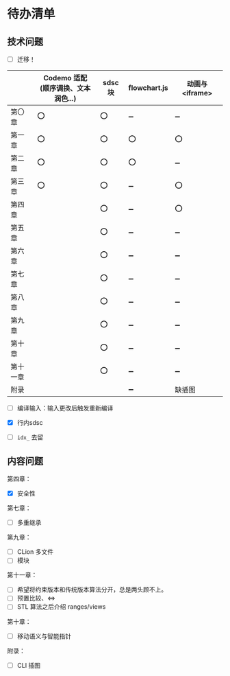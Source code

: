 # 待办清单

## 技术问题

- [ ] 迁移！

|          | Codemo 适配 <br> (顺序调换、文本润色...) | sdsc 块 | flowchart.js       | 动画与 \<iframe\>  |
| -------- | ---------------------------------------- | ------- | ------------------ | ------------------ |
| 第〇章   | :o:                                      | :o:     | :heavy_minus_sign: | :heavy_minus_sign: |
| 第一章   | :o:                                      | :o:     | :o:                | :o:                |
| 第二章   | :o:                                      | :o:     | :o:                | :heavy_minus_sign: |
| 第三章   | :o:                                      | :o:     | :heavy_minus_sign: | :o:                |
| 第四章   |                                          | :o:     | :heavy_minus_sign: | :o:                |
| 第五章   |                                          | :o:     | :heavy_minus_sign: | :heavy_minus_sign: |
| 第六章   |                                          | :o:     | :heavy_minus_sign: | :heavy_minus_sign: |
| 第七章   |                                          | :o:     | :heavy_minus_sign: | :heavy_minus_sign: |
| 第八章   |                                          | :o:     | :heavy_minus_sign: | :heavy_minus_sign: |
| 第九章   |                                          | :o:     | :heavy_minus_sign: | :heavy_minus_sign: |
| 第十章   |                                          | :o:     | :heavy_minus_sign: | :heavy_minus_sign: |
| 第十一章 |                                          | :o:     | :heavy_minus_sign: | :heavy_minus_sign: |
| 附录     |                                          |         | :heavy_minus_sign: | 缺插图             |

- [ ] 编译输入：输入更改后触发重新编译
- [x] 行内sdsc

- [ ] `idx_` 去留

## 内容问题

第四章：
- [x] 安全性

第七章：
- [ ] 多重继承

第九章：
- [ ] CLion 多文件
- [ ] 模块

第十一章：
- [ ] 希望将约束版本和传统版本算法分开，总是两头顾不上。
- [ ] 预置比较、&lt;=>
- [ ] STL 算法之后介绍 ranges/views

第十章：
- [ ] 移动语义与智能指针

附录：
- [ ] CLI 插图
